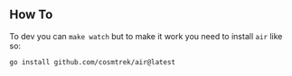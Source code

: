 ## How To

To dev you can `make watch` but to make it work you need to install `air` like so:

```
go install github.com/cosmtrek/air@latest
```